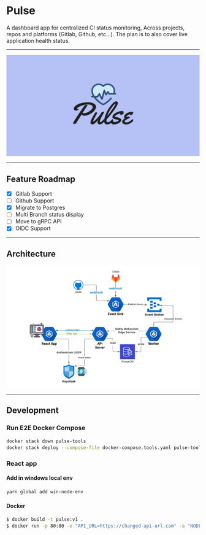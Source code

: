 # Pulse

A dashboard app for centralized CI status monitoring, Across projects, repos and platforms (Gitlab, Github, etc...). 
The plan is to also cover live application health status.

---
![](_assets/pulse.png)

---

## Feature Roadmap

- [x] Gitlab Support
- [ ] Github Support
- [x] Migrate to Postgres
- [ ] Multi Branch status display
- [ ] Move to gRPC API
- [x] OIDC Support 

---

## Architecture

![](_assets/arch.png)

---

## Development

### Run E2E Docker Compose

```bash
docker stack down pulse-tools
docker stack deploy --compose-file docker-compose.tools.yaml pulse-tools
```
### React app
#### Add in windows local env
```sh
yarn global add win-node-env
```
#### Docker

```sh
$ docker build -t pulse:v1 .
$ docker run -p 80:80 -e "API_URL=https://changed-api-url.com" -e "NODE_ENV=production" pulse:v1
```
